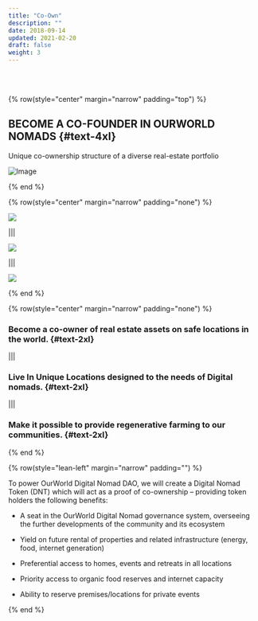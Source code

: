 ```yaml
---
title: "Co-Own"
description: ""
date: 2018-09-14
updated: 2021-02-20
draft: false
weight: 3
---
```



<div class="container mx-auto"> 

<!-- section 1 (co-found) -->

<br>

<br>


{% row(style="center" margin="narrow" padding="top") %}

## BECOME A CO-FOUNDER IN OURWORLD NOMADS {#text-4xl}

Unique co-ownership structure of a diverse real-estate portfolio

![Image](img/dao2.png)

{% end %}


{% row(style="center" margin="narrow" padding="none") %}

![](img/world.png#small#mx-auto)  

|||

![](img/nomad.png#small#mx-auto)  

|||

![](img/farm.png#small#mx-auto)  


{% end %}


{% row(style="center" margin="narrow" padding="none") %}

### Become a co-owner of real estate assets on safe locations in the world. {#text-2xl}

|||

### Live In Unique Locations designed to the needs of Digital nomads.  {#text-2xl}

|||

### Make it possible to provide regenerative farming to our communities.  {#text-2xl}


{% end %}


<!-- section 3 (advantages) -->
{% row(style="lean-left" margin="narrow" padding="") %}

To power OurWorld Digital Nomad DAO, we will create a Digital Nomad Token (DNT) which will act as a proof of co-ownership – providing token holders the following benefits:

- A seat in the OurWorld Digital Nomad governance system, overseeing the further developments of the community and its ecosystem

- Yield on future rental of properties and related infrastructure (energy, food, internet generation)
- Preferential access to homes, events and retreats in all locations
- Priority access to organic food reserves and internet capacity
- Ability to reserve premises/locations for private events

{% end %}

</div>